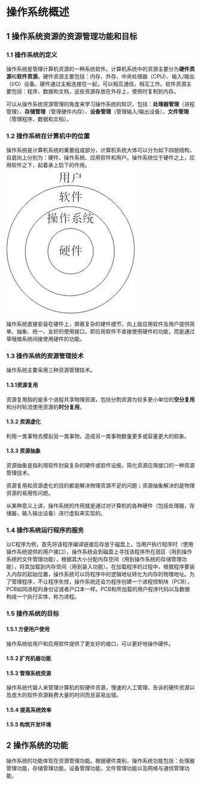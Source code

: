 # 操作系统概述

## 1 操作系统资源的资源管理功能和目标

### 1.1 操作系统的定义

操作系统是管理计算机资源的一种系统软件。计算机系统中的资源主要分为**硬件资源**和**软件资源**。硬件资源主要包括：内存、外存、中央处理器（CPU）、输入/输出（I/O）设备。硬件通过主板连接在一起，可以相互通信，相互工作。软件资源主要包括：程序、数据和文档，这些资源存放在外存上，使用时复制到内存。

可以从操作系统资源管理的角度来学习操作系统的知识，包括：**处理器管理**（进程管理）、**存储管理**（管理硬件内存）、**设备管理**（管理输入/输出设备）、**文件管理**（管理程序、数据和文档）。

### 1.2 操作系统在计算机中的位置

操作系统是计算机系统的重要组成部分，计算机系统大体可以分为如下四层结构，自底向上分别为：硬件、操作系统、应用软件和用户。操作系统位于硬件之上，应用软件之下，起着承上启下的作用。
![avatar](https://github.com/njustlcx/myJavaNote/blob/master/%E6%93%8D%E4%BD%9C%E7%B3%BB%E7%BB%9F/%E8%AE%A1%E7%AE%97%E6%9C%BA%E7%B3%BB%E7%BB%9F%E7%BB%93%E6%9E%84.jpg)

操作系统直接安装在硬件上，屏蔽复杂的硬件细节，向上层应用软件及用户提供简单、抽象、统一、友好的使用接口，即应用软件不直接使用硬件的功能，而是通过草哦做系统间接使用硬件的功能。

### 1.3 操作系统的资源管理技术

操作系统主要采用三种资源管理技术。

#### 1.3.1资源复用

资源复用指的是多个进程共享物理资源，包括分割资源为较多更小单位的**空分复用**和分时轮流使用资源的**时分复用**。

#### 1.3.2 资源虚化

利用一类事物去模拟另一类事物，造成另一类事物数量更多或容量更大的假象。

#### 1.3.3 资源抽象

资源抽象是指利用软件封装复杂的硬件或软件设施，简化资源应用接口的一种资源管理技术。

资源复用和资源虚化的目的都是解决物理资源不足的问题；资源抽象解决的是物理资源的易用性问题。

从某种意义上讲，操作系统的作用就是通过对计算机的各种硬件（包括处理器，存储器，输入输出设备）进行虚拟来实现的。

### 1.4 操作系统运行程序的服务

以C程序为例，首先将该程序编译链接后存放于磁盘上，当用户执行程序时（使用操作系统提供的用户接口），操作系统会到磁盘上寻找该程序所在扇区（用到操作系统的文件管理功能），根据其大小分配内存空间（用到操作系统的存储管理功能），将其加载到内存空间（用到装入功能）。在加载程序的过程中，根据程序要装入内存的起始位置，操作系统可以将程序中的逻辑地址转化为内存的物理地址。为了管理程序，不让程序失控，操作系统还会为程序创建一个进程控制块（PCB），PCB如同进程的身份证或者户口本一样。PCB和所加载的用户程序代码以及数据构成一个执行实体，称为进程。

### 1.5 操作系统的目标

#### 1.5.1 方便用户使用

操作系统给用户和应用软件提供了更友好的接口，可以更好地操作硬件。

#### 1.5.2 扩充机器功能

#### 1.5.3 管理系统资源

操作系统代替人来管理计算机的软硬件资源，慢速的人工管理、告诉的硬件资源以及庞大的软件资源耗费大量的时间而且容易出错。

#### 1.5.4 提高系统效率

#### 1.5.5 构筑开发环境

## 2 操作系统的功能

操作系统的功能体现在资源管理功能。根据硬件类别，操作系统功能包括：处理器管理功能，存储管理功能，设备管理功能，文件管理功能以及网络与通信管理功能。





